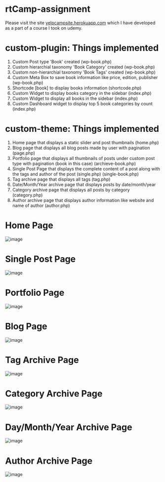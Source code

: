# rtCamp-assignment

Please visit the site [yelpcampsite.herokuapp.com](https://yelpcampsite.herokuapp.com) which I have developed as a part of a course I took on udemy.

# custom-plugin: Things implemented
1) Custom Post type 'Book' created (wp-book.php)
2) Custom hierarchial taxonomy 'Book Category' created (wp-book.php)
3) Custom non-hierarchial taxonomy 'Book Tags' created (wp-book.php)
4) Custom Meta Box to save book information like price, edition, publisher (wp-book.php)
5) Shortcode [book] to display books information (shortcode.php)
6) Custom Widget to display books category in the sidebar (index.php)
7) Custom Widget to display all books in the sidebar (index.php)
8) Custom Dashboard widget to display top 5 book categories by count (index.php)

# custom-theme: Things implemented
1) Home page that displays a static slider and post thumbnails (home.php)
2) Blog page that displays all blog posts made by user with pagination (page.php)
3) Portfolio page that displays all thumbnails of posts under custom post type with pagination (book in this case) (archieve-book.php)
4) Single Post Page that displays the complete content of a post along with the tags and author of the post (single.php) (single-book.php)
5) Tag archive page that displays all tags (tag.php)
6) Date/Month/Year archive page that displays posts by date/month/year 
7) Category archive page that displays all posts by category (category.php)
8) Author archive page that displays author information like website and name of author (author.php)

# Home Page
![image](/custom-theme/Home.png)

# Single Post Page
![image](/custom-theme/Single.png)

# Portfolio Page
![image](/custom-theme/Portfolio.png)

# Blog Page
![image](/custom-theme/Blog.png)

# Tag Archive Page
![image](/custom-theme/Tag-archive.png)

# Category Archive Page
![image](/custom-theme/Category-archive.png)

# Day/Month/Year Archive Page
![image](/custom-theme/Day-archive.png)

# Author Archive Page
![image](/custom-theme/Author-archive.png)
